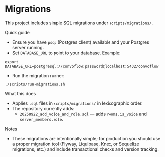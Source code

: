 # Migrations

This project includes simple SQL migrations under `scripts/migrations/`.

Quick guide

- Ensure you have `psql` (Postgres client) available and your Postgres server running.
- Set `DATABASE_URL` to point to your database. Example:

```
export DATABASE_URL=postgresql://convoflow:password@localhost:5432/convoflow
```

- Run the migration runner:

```
./scripts/run-migrations.sh
```

What this does

- Applies `.sql` files in `scripts/migrations/` in lexicographic order.
- The repository currently adds:
  - `20250922_add_voice_and_role.sql` — adds `rooms.is_voice` and `server_members.role`.

Notes

- These migrations are intentionally simple; for production you should use a proper migration tool (Flyway, Liquibase, Knex, or Sequelize migrations, etc.) and include transactional checks and version tracking.
